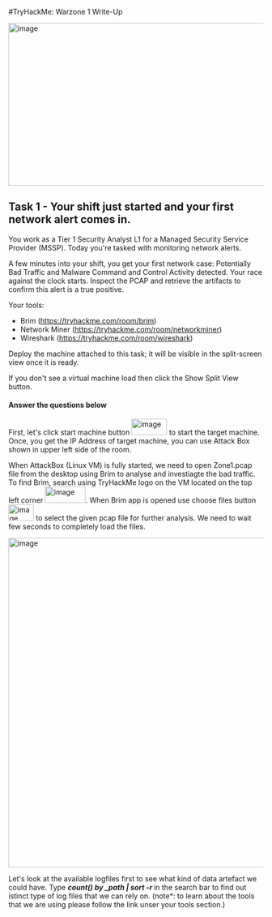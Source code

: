 #TryHackMe: Warzone 1 Write-Up

<img width="686" height="321" alt="image" src="https://github.com/user-attachments/assets/d4af53b8-9bde-49c0-a781-2f0afe62d1f3" />

## Task 1 - Your shift just started and your first network alert comes in.

You work as a Tier 1 Security Analyst L1 for a Managed Security Service Provider (MSSP). Today you're tasked with monitoring network alerts.

A few minutes into your shift, you get your first network case: Potentially Bad Traffic and Malware Command and Control Activity detected.  Your race against the clock starts. Inspect the PCAP and retrieve the artifacts to confirm this alert is a true positive. 

Your tools:

- Brim (https://tryhackme.com/room/brim)
- Network Miner (https://tryhackme.com/room/networkminer)
- Wireshark (https://tryhackme.com/room/wireshark)

Deploy the machine attached to this task; it will be visible in the split-screen view once it is ready.

If you don't see a virtual machine load then click the Show Split View button.

#### Answer the questions below

First, let's click start machine button <img width="70" height="32" alt="image" src="https://github.com/user-attachments/assets/b8ae34d0-d2da-4d67-8c52-c6438f45cddb" /> to start the target machine. Once, you get the IP Address of target machine, you can use Attack Box shown in upper left side of the room.

When AttackBox (Linux VM) is fully started, we need to open Zone1.pcap file from the desktop using Brim to analyse and investiagte the bad traffic. To find Brim, search using TryHackMe logo on the VM located on the top left corner <img width="80" height="32" alt="image" src="https://github.com/user-attachments/assets/ba3d785c-be9b-4e01-a1b9-b60d5343031f" />. When Brim app is opened use choose files button <img width="50" height="32" alt="image" src="https://github.com/user-attachments/assets/38dd52e8-7fd7-4577-b6c5-5f1017ec3a78" /> to select the given pcap file for further analysis. We need to wait few seconds to completely load the files.

<img width="1390" height="650" alt="image" src="https://github.com/user-attachments/assets/e4dfb707-9a12-4e6c-80cb-43f56b004dfe" />

Let's look at the available logfiles first to see what kind of data artefact we could have. Type <b><i> count() by _path | sort -r </i></b> in the search bar to find out istinct type of log files that we can rely on. (note*: to learn about the tools that we are using please follow the link unser your tools section.)










